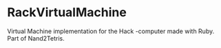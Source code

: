 # RackVirtualMachine

Virtual Machine implementation for the Hack -computer made with Ruby. Part of Nand2Tetris.